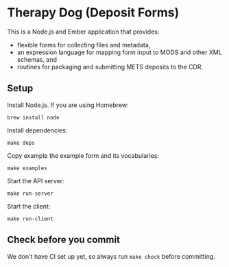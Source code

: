 # Therapy Dog (Deposit Forms)

This is a Node.js and Ember application that provides:

  - flexible forms for collecting files and metadata,
  - an expression language for mapping form input to MODS and other XML schemas, and
  - routines for packaging and submitting METS deposits to the CDR.

## Setup

Install Node.js. If you are using Homebrew:

    brew install node

Install dependencies:

    make deps

Copy example the example form and its vocabularies:

    make examples

Start the API server:

    make run-server

Start the client:

    make run-client

## Check before you commit

We don't have CI set up yet, so always run `make check` before committing.
